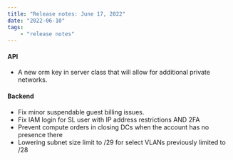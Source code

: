 ```yaml
---
title: "Release notes: June 17, 2022"
date: "2022-06-10"
tags:
    - "release notes"
---
```


#### API
- A new orm key in server class that will allow for additional private networks.

#### Backend
- Fix minor suspendable guest billing issues.
- Fix IAM login for SL user with IP address restrictions AND 2FA
- Prevent compute orders in closing DCs when the account has no presence there
- Lowering subnet size limit to /29 for select VLANs previously limited to /28 